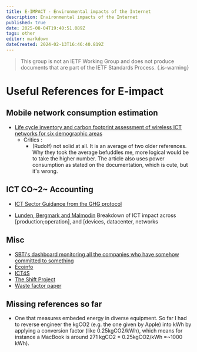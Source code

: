 ```yaml
---
title: E-IMPACT - Environmental impacts of the Internet
description: Environmental impacts of the Internet
published: true
date: 2025-08-04T19:40:51.089Z
tags: other
editor: markdown
dateCreated: 2024-02-13T16:46:40.819Z
---
```


> This group is not an IETF Working Group and does not produce documents that are part of the IETF Standards Process.
{.is-warning}
# Useful References for E-impact

## Mobile network consumption estimation
  - [Life cycle inventory and carbon footprint assessment of wireless ICT networks for six demographic areas](/1-s2.0-s0921344921005607-main.pdf)
  	- Critics :
    	- (Rudolf) not solid at all. It is an average of two older references. Why they took the average befuddles me, more logical would be to take the higher number. The article also uses power consumption as stated on the documentation, which is cute, but it's wrong. 
  
  
## ICT CO~2~ Accounting

  - [ICT Sector Guidance from the GHG protocol](https://ghgprotocol.org/sites/default/files/2023-03/GHGP-ICTSG%20-%20ALL%20Chapters.pdf)
  
  - [Lunden, Bergmark and Malmodin](https://www.sciencedirect.com/science/article/pii/S0308596123002124?via%3Dihub) Breakdown of ICT impact across [production;operation], and [devices, datacenter, networks
  
  
  
## Misc
  - [SBTi's dashboard monitoring all the companies who have somehow committed to something](https://sciencebasedtargets.org/companies-taking-action#dashboard)
  - [Écoinfo](https://cnrs.hal.science/ECOINFO/browse/last)
  - [ICT4S](https://conf.researchr.org/series/ict4s)
  - [The Shift Project](https://theshiftproject.org/en/lean-ict-2/)
  - [Waste factor paper](https://arxiv.org/abs/2309.01018)
  
  
  
## Missing references so far

  - One that measures embeded energy in diverse equipment. So far I had to reverse engineer the kgCO2 (e.g. the one given by Apple) into kWh by applying a conversion factor (like 0.25kgCO2/kWh), which means for instance a MacBook is around 271 kgCO2 * 0.25kgCO2/kWh =~1000 kWh).